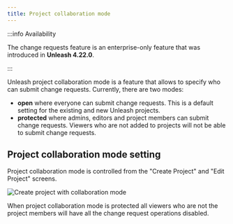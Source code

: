 ```yaml
---
title: Project collaboration mode
---
```


:::info Availability

The change requests feature is an enterprise-only feature that was introduced in **Unleash 4.22.0**.

:::

Unleash project collaboration mode is a feature that allows to specify who can submit change requests. Currently, there are two modes:
- **open** where everyone can submit change requests. This is a default setting for the existing and new Unleash projects.
- **protected** where admins, editors and project members can submit change requests. Viewers who are not added to projects will not be able to submit change requests.

## Project collaboration mode setting

Project collaboration mode is controlled from the "Create Project" and "Edit Project" screens.

![Create project with collaboration mode](/img/collaboration-mode.png)

When project collaboration mode is protected all viewers who are not the project members will have all the
change request operations disabled.
